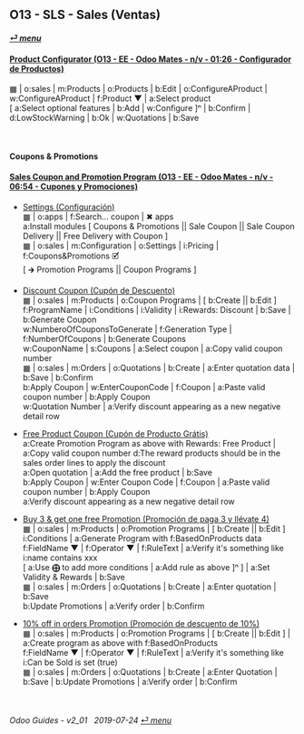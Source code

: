 ## O13 - SLS - Sales (Ventas)
#### [_&#x23CE; menu_](/o13/ee/o13-ee-guides_menu.md)  

#### [Product Configurator (O13 - EE - Odoo Mates - n/v - 01:26 - Configurador de Productos)](https://youtube.com/embed/W9Ncu2mwqHQ?autoplay=1&start=0&end=0&rel=0)
&#x25A6; | o:sales | m:Products | o:Products | b:Edit | o:ConfigureAProduct | w:ConfigureAProduct | f:Product &#x25BC; | a:Select product  
\[ a:Select optional features | b:Add | w:Configure \]&#x207F; | b:Confirm | d:LowStockWarning | b:Ok | w:Quotations | b:Save  

<br>

#### Coupons & Promotions

#### [Sales Coupon and Promotion Program (O13 - EE - Odoo Mates - n/v - 06:54 - Cupones y Promociones)](https://youtube.com/embed/JF5JYktZV3E?autoplay=1&start=0&end=0&rel=0)

- [Settings (Configuración)](https://youtube.com/embed/JF5JYktZV3E?autoplay=1&start=0&end=31&rel=0)  
&#x25A6; | o:apps | f:Search... coupon | &#x2716; apps  
a:Install modules \[ Coupons & Promotions || Sale Coupon || Sale Coupon Delivery || Free Delivery with Coupon \]  
&#x25A6; | o:sales | m:Configuration | o:Settings | i:Pricing | f:Coupons&Promotions &#x1F5F9;  
\[ &#x1F872; Promotion Programs || Coupon Programs \]

- [Discount Coupon (Cupón de Descuento)](https://youtube.com/embed/JF5JYktZV3E?autoplay=1&start=31&end=2m7s&rel=0)  
&#x25A6; | o:sales | m:Products | o:Coupon Programs | \[ b:Create || b:Edit \]  
f:ProgramName | i:Conditions | i:Validity | i:Rewards: Discount | b:Save | b:Generate Coupon  
w:NumberoOfCouponsToGenerate | f:Generation Type | f:NumberOfCoupons | b:Generate Coupons  
w:CouponName | s:Coupons | a:Select coupon | a:Copy valid coupon number  
&#x25A6; | o:sales | m:Orders | o:Quotations | b:Create | a:Enter quotation data | b:Save | b:Confirm  
b:Apply Coupon | w:EnterCouponCode | f:Coupon | a:Paste valid coupon number | b:Apply Coupon   
w:Quotation Number | a:Verify discount appearing as a new negative detail row

- [Free Product Coupon (Cupón de Producto Grátis)](https://youtube.com/embed/JF5JYktZV3E?autoplay=1&start=2m7s&end=3m48s&rel=0)  
a:Create Promotion Program as above with Rewards: Free Product | a:Copy valid coupon number 
d:The reward products should be in the sales order lines to apply the discount  
a:Open quotation | a:Add the free product | b:Save  
b:Apply Coupon | w:Enter Coupon Code | f:Coupon | a:Paste valid coupon number | b:Apply Coupon   
a:Verify discount appearing as a new negative detail row

- [Buy 3 & get one free Promotion (Promoción de paga 3 y llévate 4)](https://youtube.com/embed/JF5JYktZV3E?autoplay=1&start=3m48s&end=5m20s&rel=0)  
&#x25A6; | o:sales | m:Products | o:Promotion Programs | \[ b:Create || b:Edit \]  
i:Conditions | a:Generate Program with f:BasedOnProducts data  
f:FieldName &#x25BC; | f:Operator &#x25BC; | f:RuleText | a:Verify it's something like i:name contains xxx  
\[ a:Use **&#x2A01;** to add more conditions | a:Add rule as above ]&#x207F; \] | a:Set Validity & Rewards | b:Save  
&#x25A6; | o:sales | m:Orders | o:Quotations | b:Create | a:Enter quotation | b:Save  
b:Update Promotions | a:Verify order | b:Confirm   

- [10% off in orders Promotion (Promoción de descuento de 10%)](https://youtube.com/embed/JF5JYktZV3E?autoplay=1&start=5m20s&end=0&rel=0)  
&#x25A6; | o:sales | m:Products | o:Promotion Programs | \[ b:Create || b:Edit \] | a:Create program as above with f:BasedOnProducts  
f:FieldName &#x25BC; | f:Operator &#x25BC; | f:RuleText | a:Verify it's something like i:Can be Sold is set (true)  
&#x25A6; | o:sales | m:Orders | o:Quotations | b:Create | a:Enter Quotation | b:Save | b:Update Promotions | a:Verify order | b:Confirm   

<br>

###### Odoo Guides - v2_01 &nbsp; 2019-07-24  [_&#x23CE; menu_](/o13/ee/o13-ee-guides_menu.md)  
